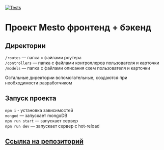 [![Tests](../../actions/workflows/tests-13-sprint.yml/badge.svg)](../../actions/workflows/tests-13-sprint.yml) 
<!-- [![Tests](../../actions/workflows/tests-14-sprint.yml/badge.svg)](../../actions/workflows/tests-14-sprint.yml) -->
# Проект Mesto фронтенд + бэкенд


## Директории

`/routes` — папка с файлами роутера  
`/controllers` — папка с файлами контроллеров пользователя и карточки   
`/models` — папка с файлами описания схем пользователя и карточки  
  
Остальные директории вспомогательные, создаются при необходимости разработчиком

## Запуск проекта

`npm i` - установка зависимостей  
`mongod` — запускает mongoDB  
`npm run start` — запускает сервер     
`npm run dev` — запускает сервер с hot-reload

## [Ссылка на репозиторий](https://github.com/Otkazano/express-mesto-gha) 
